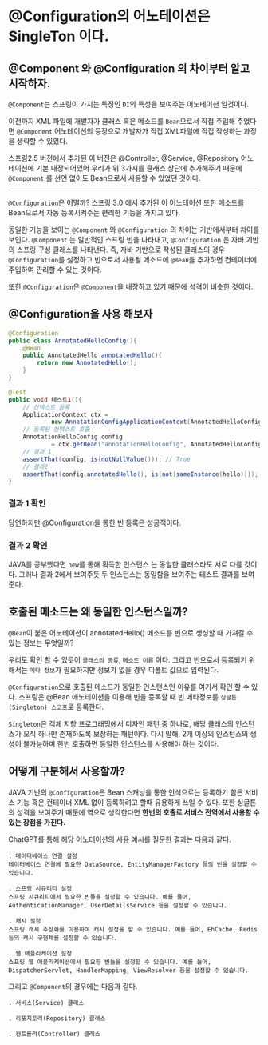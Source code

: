# @Configuration의 어노테이션은 SingleTon 이다.


## @Component 와 @Configuration 의 차이부터 알고 시작하자.

`@Component`는 스프링이 가지는 특징인 `DI`의 특성을 보여주는 어노테이션 일것이다.

이전까지 XML 파일에 개발자가 클래스 혹은 메소드를 `Bean`으로서 직접 주입해 주었다면 `@Component` 어노테이션의 등장으로
개발자가 직접 XML파일에 직접 작성하는 과정을 생략할 수 있었다.

스프링2.5 버전에서 추가된 이 버전은 @Controller, @Service, @Repository 어노테이션에 기본 내장되어있어
우리가 위 3가지를 클래스 상단에 추가해주기 때문에 `@Component` 를 선언 없이도 Bean으로서 사용할 수 있었던 것이다.

---
`@Configuration`은 어떨까?
스프링 3.0 에서 추가된 이 어노테이션 또한 메소드를 Bean으로서 자동 등록시켜주는 편리한 기능을 가지고 있다.

동일한 기능을 보이는 `@Component` 와 `@Configuration` 의 차이는 기반에서부터 차이를 보인다.
`@Component` 는 일반적인 스프링 빈을 나타내고, `@Configuration` 은 자바 기반의 스프링 구성 클래스를 나타낸다.
즉, 자바 기반으로 작성된 클래스의 경우 `@Configuration`를 설정하고 빈으로서 사용될 메소드에 `@Bean`을 추가하면
컨테이너에 주입하여 관리할 수 있는 것이다. 

또한 `@Configuration`은 `@Component`을 내장하고 있기 때문에 성격이 비슷한 것이다.


## @Configuration을 사용 해보자

```java
@Configuration
public class AnnotatedHelloConfig(){
    @Bean
    public AnnotatedHello annotatedHello(){
        return new AnnotatedHello();
    }
}

@Test
public void 테스트1(){
    // 컨텍스트 등록
    ApplicationContext ctx = 
            new AnnotationConfigApplicationContext(AnnotatedHelloConfig.class);
    // 등록된 컨텍스트 호출 
    AnnotationHelloConfig config 
            = ctx.getBean("annotationHelloConfig", AnnotatedHelloConfig.class);
    // 결과 1
    assertThat(config, is(notNullValue())); // True
    // 결과2
    assertThat(config.annotatedHello(), is(not(sameInstance(hello)))); // False
}
```

### 결과 1 확인
당연하지만 @Configuration을 통한 빈 등록은 성공적이다.

### 결과 2 확인
JAVA를 공부했다면 `new`를 통해 획득한 인스턴스 는 동일한 클래스라도 서로 다를 것이다.
그러나 결과 2에서 보여주듯 두 인스턴스는 동일함을 보여주는 테스트 결과를 보여준다.

## 호출된 메소드는 왜 동일한 인스턴스일까?
`@Bean`이 붙은 어노테이션이 annotatedHello() 메소드를 빈으로 생성할 때 가져갈 수 있는 정보는 무엇일까?

우리도 확인 할 수 있듯이 `클래스의 종류`, `메소드 이름` 이다. 
그리고 빈으로서 등록되기 위해서는 `메타 정보`가 필요하지만 정보가 없을 경우 디폴트 값으로 입력된다.

`@Configuration`으로 호출된 메소드가 동일한 인스턴스인 이유를 여기서 확인 할 수 있다.
스프링은 @Bean 애노테이션을 이용해 빈을 등록할 때 빈 메타정보를 `싱글톤(Singleton) 스코프`로 등록한다.

`Singleton`은 객체 지향 프로그래밍에서 디자인 패턴 중 하나로, 해당 클래스의 인스턴스가 오직 하나만 존재하도록 보장하는 패턴이다.
다시 말해, 2개 이상의 인스턴스의 생성이 불가능하며 한번 호출하면 동일한 인스턴스를 사용해야 하는 것이다.

## 어떻게 구분해서 사용할까?
JAVA 기반의 `@Configuration`은 Bean 스캐닝을 통한 인식으로는 등록하기 힘든 서비스 기능 혹은 컨테이너 XML 없이 등록하려고 할때
유용하게 쓰일 수 있다.
또한 싱글톤의 성격을 보여주기 때문에 역으로 생각한다면 **한번의 호출로 서비스 전역에서 사용할 수 있는 장점을 가진다.**

ChatGPT를 통해 해당 어노테이션의 사용 예시를 질문한 결과는 다음과 같다.

```
. 데이터베이스 연결 설정
데이터베이스 연결에 필요한 DataSource, EntityManagerFactory 등의 빈을 설정할 수 있습니다.

. 스프링 시큐리티 설정
스프링 시큐리티에서 필요한 빈들을 설정할 수 있습니다. 예를 들어, AuthenticationManager, UserDetailsService 등을 설정할 수 있습니다.

. 캐시 설정
스프링 캐시 추상화를 이용하여 캐시 설정을 할 수 있습니다. 예를 들어, EhCache, Redis 등의 캐시 구현체를 설정할 수 있습니다.

. 웹 애플리케이션 설정
스프링 웹 애플리케이션에서 필요한 빈들을 설정할 수 있습니다. 예를 들어, DispatcherServlet, HandlerMapping, ViewResolver 등을 설정할 수 있습니다.
```

그리고 `@Component`의 경우에는 다음과 같다.
```
. 서비스(Service) 클래스

. 리포지토리(Repository) 클래스

. 컨트롤러(Controller) 클래스
```
